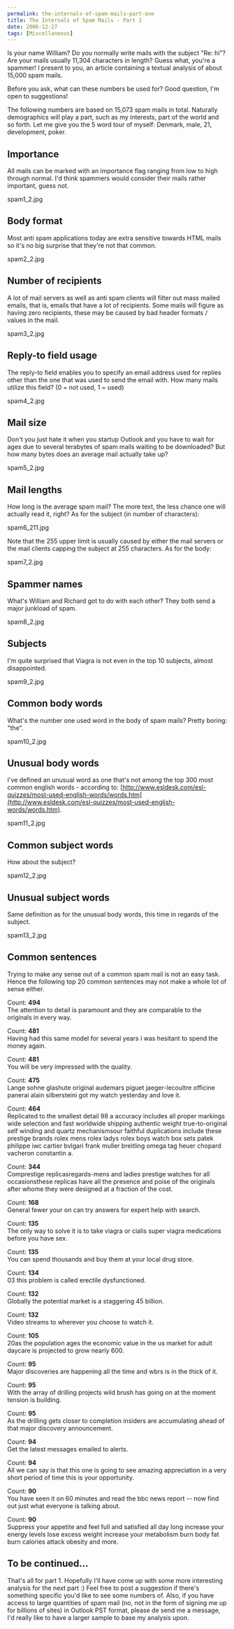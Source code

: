 ```yaml
---
permalink: the-internals-of-spam-mails-part-one
title: The Internals of Spam Mails - Part 1
date: 2006-12-27
tags: [Miscellaneous]
---
```

Is your name William? Do you normally write mails with the subject "Re: hi"? Are your mails usually 11,304 characters in length? Guess what, you're a spammer! I present to you, an article containing a textual analysis of about 15,000 spam mails.

<!-- more -->

Before you ask, what can these numbers be used for? Good question, I'm open to suggestions!

The following numbers are based on 15,073 spam mails in total. Naturally demographics will play a part, such as my interests, part of the world and so forth. Let me give you the 5 word tour of myself: Denmark, male, 21, development, poker.

## Importance

All mails can be marked with an importance flag ranging from low to high through normal. I'd think spammers would consider their mails rather important, guess not.

spam1_2.jpg

## Body format

Most anti spam applications today are extra sensitive towards HTML mails so it's no big surprise that they're not that common.

spam2_2.jpg

## Number of recipients

A lot of mail servers as well as anti spam clients will filter out mass mailed emails, that is, emails that have a lot of recipients. Some mails will figure as having zero recipients, these may be caused by bad header formats / values in the mail.

spam3_2.jpg

## Reply-to field usage

The reply-to field enables you to specify an email address used for replies other than the one that was used to send the email with. How many mails utilize this field? (0 = not used, 1 = used)

spam4_2.jpg

## Mail size

Don't you just hate it when you startup Outlook and you have to wait for ages due to several terabytes of spam mails waiting to be downloaded? But how many bytes does an average mail actually take up?

spam5_2.jpg

## Mail lengths

How long is the average spam mail? The more text, the less chance one will actually read it, right? As for the subject (in number of characters):

spam6_211.jpg

Note that the 255 upper limit is usually caused by either the mail servers or the mail clients capping the subject at 255 characters. As for the body:

spam7_2.jpg

## Spammer names

What's William and Richard got to do with each other? They both send a major junkload of spam.

spam8_2.jpg

## Subjects

I'm quite surprised that Viagra is not even in the top 10 subjects, almost disappointed.

spam9_2.jpg

## Common body words

What's the number one used word in the body of spam mails? Pretty boring: "the".

spam10_2.jpg

## Unusual body words

I've defined an unusual word as one that's not among the top 300 most common english words - according to: [http://www.esldesk.com/esl-quizzes/most-used-english-words/words.htm](http://www.esldesk.com/esl-quizzes/most-used-english-words/words.htm).

spam11_2.jpg

## Common subject words

How about the subject?

spam12_2.jpg

## Unusual subject words

Same definition as for the unusual body words, this time in regards of the subject.

spam13_2.jpg

## Common sentences

Trying to make any sense out of a common spam mail is not an easy task. Hence the following top 20 common sentences may not make a whole lot of sense either.

Count: **494**  
The attention to detail is paramount and they are comparable to the originals in every way.

Count: **481**  
Having had this same model for several years i was hesitant to spend the money again.

Count: **481**  
You will be very impressed with the quality.

Count: **475**  
Lange sohne glashute original audemars piguet jaeger-lecoultre officine panerai alain silbersteini got my watch yesterday and love it.

Count: **464**  
Replicated to the smallest detail 98 a accuracy includes all proper markings wide selection and fast worldwide shipping authentic weight true-to-original self winding and quartz mechanismsour faithful duplications include these prestige brands rolex mens rolex ladys rolex boys watch box sets patek philippe iwc cartier bvlgari frank muller breitling omega tag heuer chopard vacheron constantin a.

Count: **344**  
Comprestige replicasregards-mens and ladies prestige watches for all occasionsthese replicas have all the presence and poise of the originals after whome they were designed at a fraction of the cost.

Count: **168**  
General fewer your on can try answers for expert help with search.

Count: **135**  
The only way to solve it is to take viagra or cialis super viagra medications before you have sex.

Count: **135**  
You can spend thousands and buy them at your local drug store.

Count: **134**  
03 this problem is called erectile dysfunctioned.

Count: **132**  
Globally the potential market is a staggering 45 billion.

Count: **132**  
Video streams to wherever you choose to watch it.

Count: **105**  
20as the population ages the economic value in the us market for adult daycare is projected to grow nearly 600.

Count: **95**  
Major discoveries are happening all the time and wbrs is in the thick of it.

Count: **95**  
With the array of drilling projects wild brush has going on at the moment tension is building.

Count: **95**  
As the drilling gets closer to completion insiders are accumulating ahead of that major discovery announcement.

Count: **94**  
Get the latest messages emailed to alerts.

Count: **94**  
All we can say is that this one is going to see amazing appreciation in a very short period of time this is your opportunity.

Count: **90**  
You have seen it on 60 minutes and read the bbc news report -- now find out just what everyone is talking about.

Count: **90**  
Suppress your appetite and feel full and satisfied all day long increase your energy levels lose excess weight increase your metabolism burn body fat burn calories attack obesity and more.

## To be continued...

That's all for part 1. Hopefully I'll have come up with some more interesting analysis for the next part :) Feel free to post a suggestion if there's something specific you'd like to see some numbers of. Also, if you have access to large quantities of spam mail (no, not in the form of signing me up for billions of sites) in Outlook PST format, please de send me a message, I'd really like to have a larger sample to base my analysis upon.
